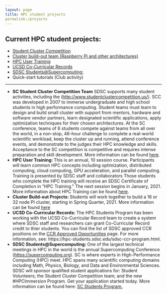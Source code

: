 ```yaml
---
layout: page
title: HPC student projects
permalink:/projects
---
```


## Current HPC student projects:

* [Student Cluster Competition](#scc20)
* [Cluster build-out team (Raspberry Pi and other architectures)](#pi_cluster)
* [HPC User Training](#hpc_training)
* [UCSD Co-Curricular Records](#sdsc_ccr)
* [SDSC Students@Supercomputing:](#students-at-sc)
* Quick-start tutorials (Club activity)
 
<hr>
<ul>
  <li>
    <b> SC Student Cluster Competition Team</b><a name="scc20"></a>
    SDSC supports many student activities, including the
    (<a href="http://www.studentclustercompetition.us/">http://www.studentclustercompetition.us/</a>).
    SCC was developed in 2007 to immerse undergraduate and high school students in high performance computing.
    Student teams must learn to design and build small cluster with support from mentors, hardware and
    software vendor partners, learn designated scientific applications, apply optimization techniques
    for their chosen architectures. At the SC conference, teams of 6 students compete against teams
    from all over the world, in a non-stop, 48-hour challenge to complete a real-world scientific workload,
    keep the cluster up and running, attend conference events, and demonstrate to the judges their HPC knowledge
    and skills. Acceptance to the SC competition is competitive and requires intense preparation and skill development.
    More information can be found <a href="">here</a>.
  </li>
  <li>
    <b>HPC User Training: </b><a name="hpc_training"></a> This is an annual, 10 session course. Participants will learn common HPC concepts including
    optimization, distributed computing, cloud computing, GPU acceleration, and parallel computing.
    Training is presented by SDSC staff and collaborators Those students who complete the HPC training will
    receive an SDSC Certificate of Completion in “HPC Training." The next session begins in January, 2021.
     More information about HPC Training can be found <a href="https://hpc-students.sdsc.edu/hpc_training">here</a>.
 </li>
  <li><b>Cluster Build-out Projects: </b><a name="pi_cluser"></a> Students will work together to build a 16 or 32 node PI cluster, starting in Spring Quarter, 2021. More information can be found <a href="https://hpc-students.sdsc.edu/pi_proj.html">here</a>
  </li>
 
  <li><b>UCSD Co-Curricular Records: </b><a name="sdsc_ccr"</a>
 The HPC Students Program has been working with the UCSD Co-Curricular Record team to create a system where SDSC staff and researchers can grant Co-Curricular Record credit to thier students. You can find the list of SDSC
approved CCR positions on the <a href="https://elt.ucsd.edu/ccr/ccrapprovedopportunities.html#San-Diego-Supercomputer-Center-">CCR Approved Opportunities</a> page. For more information, see: https://hpc-students.sdsc.edu/sdsc-ccr-program.html.
</li>
 <li><b>SDSC Students@Supercomputing: </b><a name="students-at-sc"></a>
    One of the largest technical meetings in HPC in the world is the annual Supercomputing Conference
    (<a href="https://supercomputing.org">https://supercomputing.org</a>). SC is where experts in
    High-Performance Computing (HPC) meet. HPC spans many scientific computing domains including
    Math, Physics, Biology, and Data and Environmental Sciences. <br>
    SDSC will sponsor qualified student applications for: Student Volunteers;
    the Student Cluster Competition team; and the new #HPCImmersion Program. Get your application started today.
    More information can be found here:
    <a href="hhttps://sc21.supercomputing.org/program/studentssc/">SC Students Program.</a>
  </li>
  </ul>
